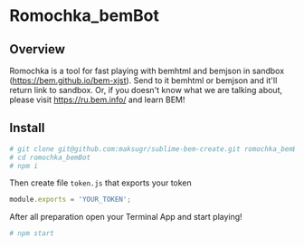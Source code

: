 # Romochka_bemBot

## Overview

Romochka is a tool for fast playing with bemhtml and bemjson in sandbox (https://bem.github.io/bem-xjst). Send to it bemhtml or bemjson and it'll return link to sandbox. Or, if you doesn't know what we are talking about, please visit https://ru.bem.info/ and learn BEM!

## Install

``` bash
# git clone git@github.com:maksugr/sublime-bem-create.git romochka_bemBot
# cd romochka_bemBot
# npm i
```

Then create file `token.js` that exports your token
``` javascript
module.exports = 'YOUR_TOKEN';
```

After all preparation open your Terminal App and start playing!
``` bash
# npm start
```